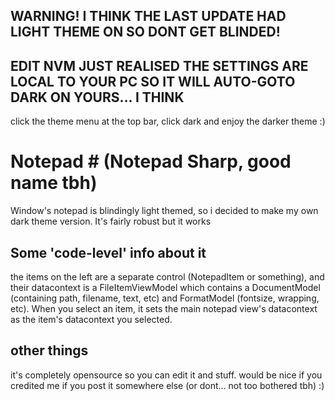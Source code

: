 ## WARNING! I THINK THE LAST UPDATE HAD LIGHT THEME ON SO DONT GET BLINDED! 
## EDIT NVM JUST REALISED THE SETTINGS ARE LOCAL TO YOUR PC SO IT WILL AUTO-GOTO DARK ON YOURS... I THINK
click the theme menu at the top bar, click dark and enjoy the darker theme :)
# Notepad # (Notepad Sharp, good name tbh)

Window's notepad is blindingly light themed, so i decided to make my own dark theme version. It's fairly robust but it works

## Some 'code-level' info about it
the items on the left are a separate control (NotepadItem or something), and their datacontext is a FileItemViewModel which contains a DocumentModel (containing path, filename, text, etc) and FormatModel (fontsize, wrapping, etc). When you select an item, it sets the main notepad view's datacontext as the item's datacontext you selected. 

## other things
it's completely opensource so you can edit it and stuff. would be nice if you credited me if you post it somewhere else (or dont... not too bothered tbh) :)
